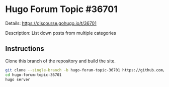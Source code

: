 # Hugo Forum Topic #36701

Details: <https://discourse.gohugo.io/t/36701>

Description: List down posts from multiple categories

## Instructions

Clone this branch of the repository and build the site.

```bash
git clone --single-branch -b hugo-forum-topic-36701 https://github.com/jmooring/hugo-testing hugo-forum-topic-36701
cd hugo-forum-topic-36701
hugo server
```
